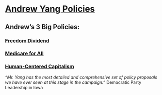# [Andrew Yang Policies](https://www.yang2020.com/policies/)

## Andrew’s 3 Big Policies:

### [Freedom Dividend](https://www.yang2020.com/policies/the-freedom-dividend/)
### [Medicare for All](https://www.yang2020.com/policies/medicare-for-all/) 
### [Human-Centered Capitalism](https://www.yang2020.com/policies/human-capitalism/)

*“Mr. Yang has the most detailed and comprehensive set of policy proposals we have ever seen at this stage in the campaign.”* Democratic Party Leadership in Iowa
